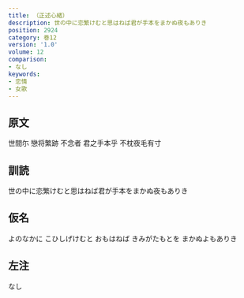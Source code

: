 ```yaml
---
title: （正述心緒）
description: 世の中に恋繁けむと思はねば君が手本をまかぬ夜もありき
position: 2924
category: 巻12
version: '1.0'
volume: 12
comparison:
- なし
keywords:
- 恋情
- 女歌
---
```


## 原文

世間尓 戀将繁跡 不念者 君之手本乎 不枕夜毛有寸

## 訓読

世の中に恋繁けむと思はねば君が手本をまかぬ夜もありき

## 仮名

よのなかに こひしげけむと おもはねば きみがたもとを まかぬよもありき

## 左注

なし
